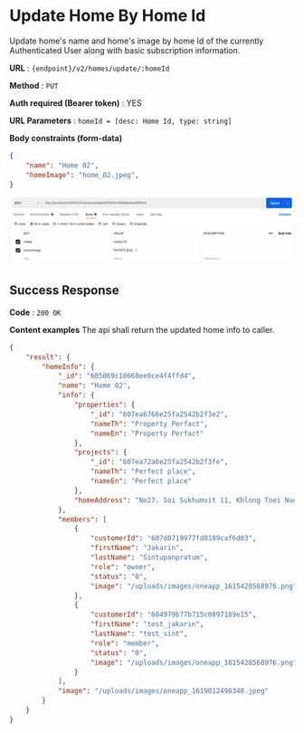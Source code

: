 # Update Home By Home Id

Update home's name and home's image by home Id of the currently Authenticated User along with basic
subscription information.

**URL** : `{endpoint}/v2/homes/update/:homeId`

**Method** : `PUT`

**Auth required (Bearer token)** : YES

**URL Parameters** : `homeId = [desc: Home Id, type: string]`

**Body constraints (form-data)**

```json
{
    "name": "Home 02",
    "homeImage": "home_02.jpeg",
}
```

![alt text for screen readers](/assets/images/update-home-v1.png "Sample body data")

## Success Response

**Code** : `200 OK`

**Content examples**
The api shall return the updated home info to caller.


```json
{
    "result": {
        "homeInfo": {
            "_id": "605069c10668ee0ce4f4ffd4",
            "name": "Home 02",
            "info": {
                "properties": {
                    "_id": "607ea6766e25fa2542b2f3e2",
                    "nameTh": "Property Perfact",
                    "nameEn": "Property Perfact"
                },
                "projects": {
                    "_id": "607ea72a6e25fa2542b2f3fe",
                    "nameTh": "Perfect place",
                    "nameEn": "Perfect place"
                },
                "homeAddress": "No27. Soi Sukhumvit 11, Khlong Toei Nuea, Watthana, Bangkok 10110"
            },
            "members": [
                {
                    "customerId": "607d0719977fd0189caf6d03",
                    "firstName": "Jakarin",
                    "lastName": "Sintupanpratum",
                    "role": "owner",
                    "status": "0",
                    "image": "/uploads/images/oneapp_1615428568976.png"
                },
                {
                    "customerId": "604979b77b715c0897189e15",
                    "firstName": "test_jakarin",
                    "lastName": "test_sint",
                    "role": "member",
                    "status": "0",
                    "image": "/uploads/images/oneapp_1615428568976.png"
                }
            ],
            "image": "/uploads/images/oneapp_1619012498340.jpeg"
        }
    }
}
```